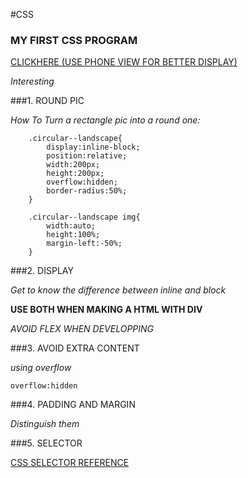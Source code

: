 #CSS

### MY FIRST CSS PROGRAM

[CLICKHERE (USE PHONE VIEW FOR BETTER DISPLAY)](http://www.ryan95.site:8080/php_here/circle-manage.php)

*Interesting*

###1. ROUND PIC

*How To Turn a rectangle pic into a round one:*

        .circular--landscape{
            display:inline-block;
            position:relative;
            width:200px;
            height:200px;
            overflow:hidden;
            border-radius:50%;
        }

        .circular--landscape img{
            width:auto;
            height:100%;
            margin-left:-50%;
        }

###2. DISPLAY

*Get to know the difference between inline and block*

**USE BOTH WHEN MAKING A HTML WITH DIV**

*AVOID FLEX WHEN DEVELOPPING*

###3. AVOID EXTRA CONTENT

*using overflow*

`overflow:hidden`

###4. PADDING AND MARGIN

*Distinguish them*

###5. SELECTOR

[CSS SELECTOR REFERENCE](http://www.w3schools.com/cssref/css_selectors.asp)
